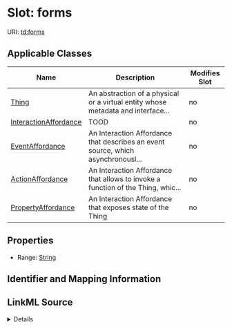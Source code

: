 

# Slot: forms

URI: [td:forms](https://www.w3.org/2019/wot/td#forms)



<!-- no inheritance hierarchy -->





## Applicable Classes

| Name | Description | Modifies Slot |
| --- | --- | --- |
| [Thing](Thing.md) | An abstraction of a physical or a virtual entity whose metadata and interface... |  no  |
| [InteractionAffordance](InteractionAffordance.md) | TOOD |  no  |
| [EventAffordance](EventAffordance.md) | An Interaction Affordance that describes an event source, which asynchronousl... |  no  |
| [ActionAffordance](ActionAffordance.md) | An Interaction Affordance that allows to invoke a function of the Thing, whic... |  no  |
| [PropertyAffordance](PropertyAffordance.md) | An Interaction Affordance that exposes state of the Thing |  no  |







## Properties

* Range: [String](String.md)





## Identifier and Mapping Information








## LinkML Source

<details>
```yaml
name: forms
alias: forms
domain_of:
- InteractionAffordance
- Thing
range: string

```
</details>